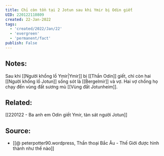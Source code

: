 ```yaml
---
title: Chỉ còn tồn tại 2 Jotun sau khi Ymir bị Odin giết
UID: 220122110809
created: 22-Jan-2022
tags:
  - 'created/2022/Jan/22'
  - 'evergreen'
  - 'permanent/fact'
publish: False
---
```

## Notes:
Sau khi [[Người khổng lồ Ymir|Ymir]] bị [[Thần Odin]] giết, chỉ còn hai [[Người khổng lồ Jotun]] sống sót là [[Bergelmir]] và vợ. Hai vợ chồng họ chạy đến vùng đất sương mù [[Vùng đất Jotunheim]].

## Related:
[[220122 - Ba anh em Odin giết Ymir, tàn sát người Jotun]]

## Source:
- [[@ peterpotter90.wordpress, Thần thoại Bắc Âu - Thế Giới được hình thành như thế nào]]


